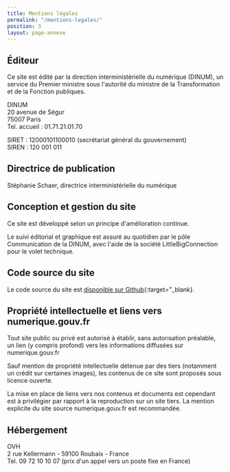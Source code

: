 ```yaml
---
title: Mentions légales
permalink: "/mentions-legales/"
position: 3
layout: page-annexe
---
```


## Éditeur ##
Ce site est édité par la direction interministérielle du numérique (DINUM), un service du Premier ministre sous l'autorité du ministre de la Transformation et de la Fonction publiques.
 
DINUM
<br>20 avenue de Ségur
<br>75007 Paris
<br>Tel. accueil : 01.71.21.01.70

SIRET : 12000101100010 (secrétariat général du gouvernement)
<br>SIREN : 120 001 011


## Directrice de publication ##
Stéphanie Schaer, directrice interministérielle du numérique


## Conception et gestion du site ##
Ce site est développé selon un principe d'amélioration continue.

Le suivi éditorial et graphique est assuré au quotidien par le pôle Communication de la DINUM, avec l'aide de la société LittleBigConnection pour le volet technique.


## Code source du site ##
Le code source du site est [disponible sur Github](https://github.com/numerique-gouv/numerique.gouv.fr){:target="_blank}.


## Propriété intellectuelle et liens vers numerique.gouv.fr ##
Tout site public ou privé est autorisé à établir, sans autorisation préalable, un lien (y compris profond) vers les informations diffusées sur numerique.gouv.fr

Sauf mention de propriété intellectuelle détenue par des tiers (notamment un crédit sur certaines images), les contenus de ce site sont proposés sous licence ouverte.

La mise en place de liens vers nos contenus et documents est cependant est à privilégier par rapport à la reproduction sur un site tiers. La mention explicite du site source numerique.gouv.fr est recommandée.


## Hébergement ##
OVH
<br>2 rue Kellermann - 59100 Roubaix - France 
<br>Tel. 09 72 10 10 07 (prix d'un appel vers un poste fixe en France)
